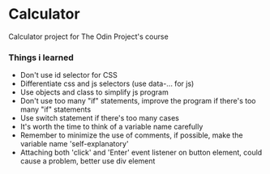 # Calculator
Calculator project for The Odin Project's course

### Things i learned
- Don't use id selector for CSS
- Differentiate css and js selectors (use data-... for js)
- Use objects and class to simplify js program
- Don't use too many "if" statements, improve the program if there's too many "if" statements
- Use switch statement if there's too many cases
- It's worth the time to think of a variable name carefully
- Remember to minimize the use of comments, if possible, make the variable name 'self-explanatory'
- Attaching both 'click' and 'Enter' event listener on button element, could cause a problem, better use div element   

